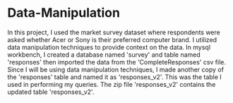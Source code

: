 # Data-Manipulation
In this project, I used the market survey dataset where respondents were asked whether Acer or Sony is their preferred computer brand. I utilized data manipulation techniques to provide context on the data. 
In mysql workbench, I created a database named 'survey' and table named 'responses' then imported the data from the 'CompleteResponses' csv file. Since I will be using data manipulation techniques, I made another copy of the 'responses' table and named it as 'responses_v2'. This was the table I used in performing my queries.
The zip file 'responses_v2' contains the updated table 'responses_v2'.
